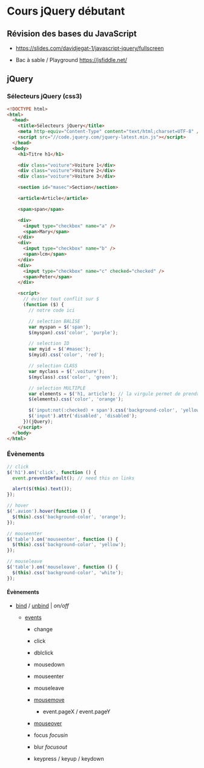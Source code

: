 # Cours jQuery débutant

## Révision des bases du JavaScript

- https://slides.com/davidjegat-1/javascript-jquery/fullscreen

- Bac à sable / Playground https://jsfiddle.net/

## jQuery

### Sélecteurs jQuery (css3)

```html
<!DOCTYPE html>
<html>
  <head>
    <title>Sélecteurs jQuery</title>
    <meta http-equiv="Content-Type" content="text/html;charset=UTF-8" />
    <script src="//code.jquery.com/jquery-latest.min.js"></script>
  </head>
  <body>
    <h1>Titre h1</h1>

    <div class="voiture">Voiture 1</div>
    <div class="voiture">Voiture 2</div>
    <div class="voiture">Voiture 3</div>

    <section id="masec">Section</section>

    <article>Article</article>

    <span>span</span>

    <div>
      <input type="checkbox" name="a" />
      <span>Mary</span>
    </div>
    <div>
      <input type="checkbox" name="b" />
      <span>lcm</span>
    </div>
    <div>
      <input type="checkbox" name="c" checked="checked" />
      <span>Peter</span>
    </div>

    <script>
      // éviter tout conflit sur $
      (function ($) {
        // notre code ici

        // selection BALISE
        var myspan = $('span');
        $(myspan).css('color', 'purple');

        // selection ID
        var myid = $('#masec');
        $(myid).css('color', 'red');

        // selection CLASS
        var myclass = $('.voiture');
        $(myclass).css('color', 'green');

        // selection MULTIPLE
        var elements = $('h1, article'); // la virgule permet de prendre en compte plusieurs éléments
        $(elements).css('color', 'orange');

        $('input:not(:checked) + span').css('background-color', 'yellow');
        $('input').attr('disabled', 'disabled');
      })(jQuery);
    </script>
  </body>
</html>
```

### Évènements

```js
// click
$('h1').on('click', function () {
  event.preventDefault(); // need this on links

  alert($(this).text());
});

// hover
$('.avion').hover(function () {
  $(this).css('background-color', 'orange');
});

// mouseenter
$('table').on('mouseenter', function () {
  $(this).css('background-color', 'yellow');
});

// mouseleave
$('table').on('mouseleave', function () {
  $(this).css('background-color', 'white');
});
```

#### Évènements

- [bind](https://api.jquery.com/bind/) / [unbind](https://api.jquery.com/unbind/) | _on/off_

  - [events](https://api.jquery.com/category/events/)

    - change
    - click
    - dblclick
    - mousedown
    - mouseenter
    - mouseleave
    - [mousemove](https://api.jquery.com/mousemove/)
      - event.pageX / event.pageY
    - [mouseover](https://api.jquery.com/mouseover/)

    - focus _focusin_
    - blur _focusout_
    - keypress / keyup / keydown

